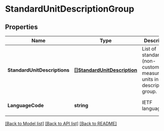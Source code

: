 # StandardUnitDescriptionGroup

## Properties

 Name                         | Type                                                        | Description                                                                | Notes                        
------------------------------|-------------------------------------------------------------|----------------------------------------------------------------------------|------------------------------
 **StandardUnitDescriptions** | [**[]StandardUnitDescription**](StandardUnitDescription.md) | List of standard (non-custom) measurement units in this description group. | [optional] [default to null] 
 **LanguageCode**             | **string**                                                  | IETF language tag.                                                         | [optional] [default to null] 

[[Back to Model list]](../README.md#documentation-for-models) [[Back to API list]](../README.md#documentation-for-api-endpoints) [[Back to README]](../README.md)

